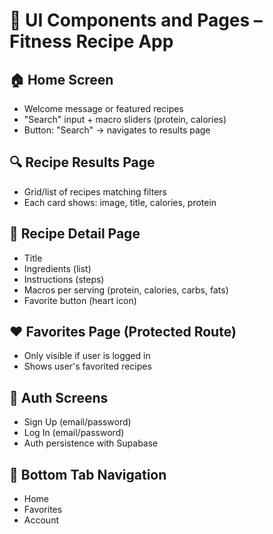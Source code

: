 # 🎨 UI Components and Pages – Fitness Recipe App

## 🏠 Home Screen
- Welcome message or featured recipes
- "Search" input + macro sliders (protein, calories)
- Button: "Search" → navigates to results page

## 🔍 Recipe Results Page
- Grid/list of recipes matching filters
- Each card shows: image, title, calories, protein

## 📄 Recipe Detail Page
- Title
- Ingredients (list)
- Instructions (steps)
- Macros per serving (protein, calories, carbs, fats)
- Favorite button (heart icon)

## ❤️ Favorites Page (Protected Route)
- Only visible if user is logged in
- Shows user's favorited recipes

## 👤 Auth Screens
- Sign Up (email/password)
- Log In (email/password)
- Auth persistence with Supabase

## 🧭 Bottom Tab Navigation
- Home
- Favorites
- Account
